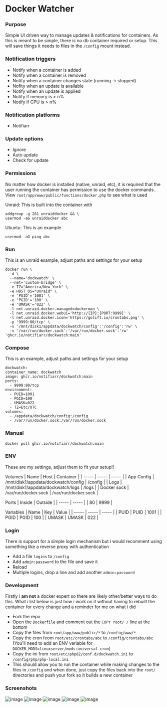 # Docker Watcher

### Purpose
Simple UI driven way to manage updates & notifications for containers. As this is meant to be simple, there is no db container required or setup. This will save things it needs to files in the `/config` mount instead.

### Notification triggers
- Notify when a container is added
- Notify when a container is removed
- Notify when a container changes state (running -> stopped)
- Nofity when an update is available
- Notify when an update is applied
- Notify if memory is > n%
- Notify if CPU is > n%

### Notification platforms
- Notifiarr

### Update options
- Ignore
- Auto update
- Check for update

### Permissions
No matter how docker is installed (native, unraid, etc), it is required that the user running the container has permission to use the docker commands. View `root/app/www/public/functions/docker.php` to see what is used
	
Unraid: This is built into the container with
```
addgroup -g 281 unraiddocker && \
usermod -aG unraiddocker abc
```

Ubuntu: This is an example
```
usermod -aG ping abc
```

### Run
This is an unraid example, adjust paths and settings for your setup

```
docker run \
  -d \
  --name='dockwatch' \
  --net='custom-bridge' \
  -e TZ="America/New_York" \
  -e HOST_OS="Unraid" \
  -e 'PUID'='1001' \
  -e 'PGID'='100' \
  -e 'UMASK'='022' \
  -l net.unraid.docker.managed=dockerman \
  -l net.unraid.docker.webui='http://[IP]:[PORT:9999]' \
  -l net.unraid.docker.icon='https://golift.io/crontabs.png' \
  -p '9999:80/tcp' \
  -v '/mnt/disk1/appdata/dockwatch/config':'/config':'rw' \
  -v '/var/run/docker.sock':'/var/run/docker.sock':'rw' 'ghcr.io/notifiarr/dockwatch:main'
```

### Compose
This is an example, adjust paths and settings for your setup

```
dockwatch:
container_name: dockwatch
image: ghcr.io/notifiarr/dockwatch:main
ports:
  - 9999:80/tcp
environment:
  - PUID=1001
  - PGID=100
  - UMASK=022
  - TZ=Etc/UTC
volumes:
  - /appdata/dockwatch/config:/config
  - /var/run/docker.sock:/var/run/docker.sock
```

### Manual
`docker pull ghcr.io/notifiarr/dockwatch:main`

### ENV
These are my settings, adjust them to fit your setup!!

Volumes
| Name | Host | Container |
| ----- | ----- | ----- |
| App Config | /mnt/disk1/appdata/dockwatch/config | /config |
| Logs | /mnt/disk1/appdata/dockwatch/logs | /logs |
| Docker sock | /var/run/docker.sock | /var/run/docker.sock |

Ports
| Inside | Outside |
| ----- | ----- |
| 80 | 9999 |

Variables
| Name | Key | Value |
| ----- | ----- | ----- |
| PUID | PUID | 1001 |
| PGID | PGID | 100 |
| UMASK | UMASK | 022 |

### Login
There is support for a simple login mechanism but i would recomment using something like a reverse proxy with authentication
- Add a file `logins` to `/config`
- Add `admin:password` to the file and save it
- Reload
- Multiple logins, drop a line and add another `admin:password`

### Development
Firstly i **am not** a docker expert so there are likely other/better ways to do this. What i list below is just how i work on it without having to rebuilt the container for every change and a reminder for me on what i did
- Fork the repo
- Open the `Dockerfile` and comment out the `COPY root/ /` line at the bottom
- Copy the files from `root/app/www/public/*` to `/config/www/*`
- Copy the cron feom `root/etc/crontabs/abc` to `/config/crontabs/abc` (You'll need to add an ENV variable for `DOCKER_MODS=linuxserver/mods:universal-cron`)
- Copy the ini from `root/etc/php82/conf.d/dockwatch.ini` to `/config/php/php-local.ini`
- This should allow you to run the container while making changes to the files in `/config` and when done, just copy the files back into the `root/` directories and push your fork so it builds a new container

### Screenshots
![image](https://github.com/Notifiarr/dockwatch/assets/8321115/bac13748-fffd-4624-bc94-6631e054d536)
![image](https://github.com/Notifiarr/dockwatch/assets/8321115/835e095a-ca5f-4671-852e-588276787c37)
![image](https://github.com/Notifiarr/dockwatch/assets/8321115/57b57a2a-808b-4ac9-85fe-60c71bbb57e5)
![image](https://github.com/Notifiarr/dockwatch/assets/8321115/6b89da1a-975a-4757-a4b2-2db02635330d)
![image](https://github.com/Notifiarr/dockwatch/assets/8321115/93e66d78-ce87-4fbc-b8b3-de3ec547e9ac)

